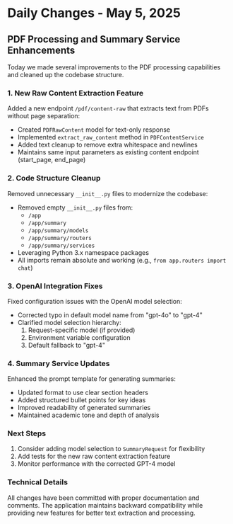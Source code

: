 # Daily Changes - May 5, 2025

## PDF Processing and Summary Service Enhancements

Today we made several improvements to the PDF processing capabilities and cleaned up the codebase structure.

### 1. New Raw Content Extraction Feature

Added a new endpoint `/pdf/content-raw` that extracts text from PDFs without page separation:

- Created `PDFRawContent` model for text-only response
- Implemented `extract_raw_content` method in `PDFContentService`
- Added text cleanup to remove extra whitespace and newlines
- Maintains same input parameters as existing content endpoint (start_page, end_page)

### 2. Code Structure Cleanup

Removed unnecessary `__init__.py` files to modernize the codebase:

- Removed empty `__init__.py` files from:
  - `/app`
  - `/app/summary`
  - `/app/summary/models`
  - `/app/summary/routers`
  - `/app/summary/services`
- Leveraging Python 3.x namespace packages
- All imports remain absolute and working (e.g., `from app.routers import chat`)

### 3. OpenAI Integration Fixes

Fixed configuration issues with the OpenAI model selection:

- Corrected typo in default model name from "gpt-4o" to "gpt-4"
- Clarified model selection hierarchy:
  1. Request-specific model (if provided)
  2. Environment variable configuration
  3. Default fallback to "gpt-4"

### 4. Summary Service Updates

Enhanced the prompt template for generating summaries:

- Updated format to use clear section headers
- Added structured bullet points for key ideas
- Improved readability of generated summaries
- Maintained academic tone and depth of analysis

### Next Steps

1. Consider adding model selection to `SummaryRequest` for flexibility
2. Add tests for the new raw content extraction feature
3. Monitor performance with the corrected GPT-4 model

### Technical Details

All changes have been committed with proper documentation and comments. The application maintains backward compatibility while providing new features for better text extraction and processing.
